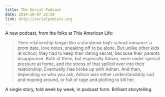 ```yaml
---
title: The Serial Podcast
date: 2014-10-07 22:59
link: http://serialpodcast.org
---
```

A new podcast, from the folks at This American Life: 

> Their relationship began like a storybook high-school romance: a prom date, love notes, sneaking off to be alone. But unlike other kids at school, they had to keep their dating secret, because their parents disapproved. Both of them, but especially Adnan, were under special pressure at home, and the stress of that spilled over into their relationship. Eventually Hae broke up with Adnan. And then, depending on who you ask, Adnan was either understandably sad and moping around, or full of rage and plotting to kill her.

A single story, told week by week, in podcast form. Brilliant storytelling. 